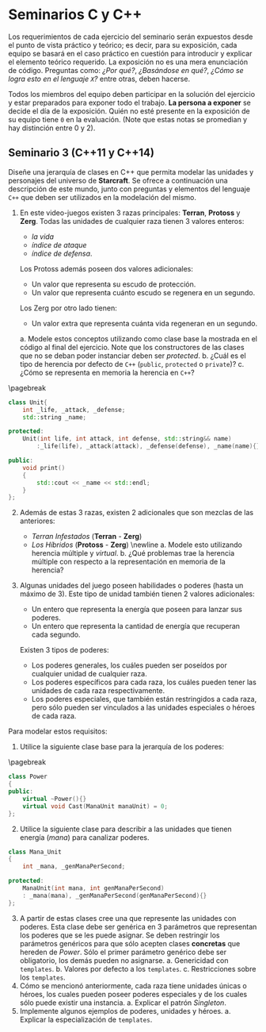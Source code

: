 # Seminarios C y C++

Los requerimientos de cada ejercicio del seminario serán expuestos desde el punto de vista práctico y teórico; es decir, para su exposición, cada equipo se basará en el caso práctico en cuestión para introducir y explicar el elemento teórico requerido. La exposición no es una mera enunciación de código. Preguntas como: _¿Por qué?_, _¿Basándose en qué?_, _¿Cómo se logra esto en el lenguaje `X`?_ entre otras, deben hacerse.

Todos los miembros del equipo deben participar en la solución del ejercicio y estar preparados para exponer todo el trabajo. **La persona a exponer** se decide el día de la exposición. Quién no esté presente en la exposición de su equipo tiene `0` en la evaluación. (Note que estas notas se promedian y hay distinción entre 0 y 2).

## Seminario 3 (C++11 y C++14)

Diseñe una jerarquía de clases en C++ que permita modelar las unidades y personajes del universo de **Starcraft**. Se ofrece a continuación una descripción de este mundo, junto con preguntas y elementos del lenguaje `C++` que deben ser utilizados en la modelación del mismo.

1. En este video-juegos existen 3 razas principales: **Terran**, **Protoss** y **Zerg**. Todas las unidades de cualquier raza tienen 3 valores enteros:

   - _la vida_
   - _índice de ataque_
   - _índice de defensa_.

   Los Protoss además poseen dos valores adicionales:

   - Un valor que representa su escudo de protección.
   - Un valor que representa cuánto escudo se regenera en un segundo.

   Los Zerg por otro lado tienen:

   - Un valor extra que representa cuánta vida regeneran en un segundo.

   a. Modele estos conceptos utilizando como clase base la mostrada en el código al final del ejercicio.
   Note que los constructores de las clases que no se deban poder instanciar deben ser _protected_.
   b. ¿Cuál es el tipo de herencia por defecto de `C++` (`public`, `protected` o `private`)?
   c. ¿Cómo se representa en memoria la herencia en `C++`?

\pagebreak

```c++
class Unit{
	int _life, _attack, _defense;
	std::string _name;

protected:
	Unit(int life, int attack, int defense, std::string&& name)
        :_life(life), _attack(attack), _defense(defense), _name(name){}

public:
	void print()
	{
		std::cout << _name << std::endl;
	}
};
```

2. Además de estas 3 razas, existen 2 adicionales que son mezclas de las anteriores:
    - _Terran Infestados_ (**Terran** - **Zerg**)
    - _Los Híbridos_ (**Protoss** - **Zerg**)
    \newline
    a. Modele esto utilizando herencia múltiple y _virtual_.
    b. ¿Qué problemas trae la herencia múltiple con respecto a la representación en memoria de la herencia?
3. Algunas unidades del juego poseen habilidades o poderes (hasta un máximo de 3). Este tipo de unidad también tienen 2 valores adicionales:

   - Un entero que representa la energía que poseen para lanzar sus poderes.
   - Un entero que representa la cantidad de energía que recuperan cada segundo.

   Existen 3 tipos de poderes:

   - Los poderes generales, los cuáles pueden ser poseídos por cualquier unidad de cualquier raza.
   - Los poderes específicos para cada raza, los cuáles pueden tener las unidades de cada raza respectivamente.
   - Los poderes especiales, que también están restringidos a cada raza, pero sólo pueden ser vinculados a las unidades especiales o héroes de cada raza.

Para modelar estos requisitos:

1. Utilice la siguiente clase base para la jerarquía de los poderes:

\pagebreak

```c++
class Power
{
public:
	virtual ~Power(){}
	virtual void Cast(ManaUnit manaUnit) = 0;
};
```

2. Utilice la siguiente clase para describir a las unidades que tienen energía (_mana_) para canalizar poderes.

```c++
class Mana_Unit
{
	int _mana, _genManaPerSecond;

protected:
	ManaUnit(int mana, int genManaPerSecond)
    : _mana(mana), _genManaPerSecond(genManaPerSecond){}
};
```

3. A partir de estas clases cree una que represente las unidades con poderes. Esta clase debe ser genérica en 3 parámetros que representan los poderes que se les puede asignar.
   Se deben restringir los parámetros genéricos para que sólo acepten clases **concretas** que hereden de _Power_. Sólo el primer parámetro genérico debe ser obligatorio,
   los demás pueden no asignarse.
   a. Genericidad con `templates`.
   b. Valores por defecto a los `templates`.
   c. Restricciones sobre los `templates`.
4. Cómo se mencionó anteriormente, cada raza tiene unidades únicas o héroes, los cuales pueden poseer poderes especiales y de los cuales sólo puede existir una instancia.
   a. Explicar el patrón _Singleton_.
5. Implemente algunos ejemplos de poderes, unidades y héroes.
   a. Explicar la especialización de `templates`.
